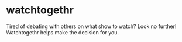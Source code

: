 # watchtogethr
Tired of debating with others on what show to watch? Look no further! Watchtogethr helps make the decision for you.
